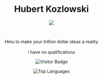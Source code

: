 <p align="center">
    <h1 align="center">Hubert Kozlowski</h1>
</p>

<p align="center">
    <img src="https://readme-typing-svg.herokuapp.com/?lines=Welcome+to+my+profile;Currently+failing+my+exams;Hmu+if+you+got+any+job+openings;Help+a+brotha+out+fr;Im+deadass.&font=Fira+Code&color=00FF00&center=true&width=500&height=50">
</p>

<br>

<p align="center">Hmu to make your trillion dollar ideas a reality <br><br> i have no qualifications </p>

<p align="center">
    <img src="https://komarev.com/ghpvc/?username=hubert-kozlowski&color=grey" alt="Visitor Badge">
</p>

<!-- Top Languages -->

<p align="center">
    <img src="https://github-readme-stats.vercel.app/api/top-langs/?username=hubert-kozlowski&layout=compact&theme=gruvbox&cache_seconds=7200" alt="Top Languages">

</p>
